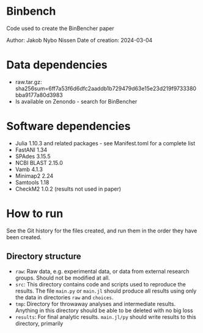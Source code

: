 # Binbench
Code used to create the BinBencher paper

Author: Jakob Nybo Nissen
Date of creation: 2024-03-04

# Data dependencies
* raw.tar.gz: sha256sum=6ff7a53f6d6dfc2aaddb1b729479d63e15e23d219f9733380bba9177a80d3983
* Is available on Zenondo - search for BinBencher

# Software dependencies
* Julia 1.10.3 and related packages - see Manifest.toml for a complete list
* FastANI 1.34
* SPAdes 3.15.5
* NCBI BLAST 2.15.0
* Vamb 4.1.3
* Minimap2 2.24
* Samtools 1.18
* CheckM2 1.0.2 (results not used in paper)

# How to run
See the Git history for the files created, and run them in the order they have been created.

## Directory structure
* `raw`: Raw data, e.g. experimental data, or data from external research groups.
  Should not be modified at all.
* `src`: This directory contains code and scripts used to reproduce the results.
  The file `main.py` or `main.jl` should produce all results using only the data
  in directories `raw` and `choices`.
* `tmp`: Directory for throwaway analyses and intermediate results.
  Anything in this directory should be able to be deleted with no big loss
* `results`: For final analytic results. `main.jl/py` should write results to this
  directory, primarily
